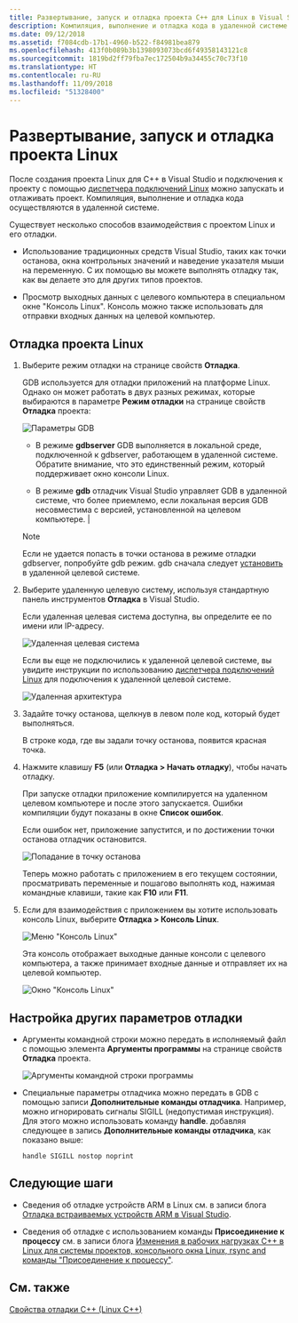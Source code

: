 ```yaml
---
title: Развертывание, запуск и отладка проекта C++ для Linux в Visual Studio
description: Компиляция, выполнение и отладка кода в удаленной системе в проекте C++ для Linux в Visual Studio.
ms.date: 09/12/2018
ms.assetid: f7084cdb-17b1-4960-b522-f84981bea879
ms.openlocfilehash: 413f0b089b3b1398093073bcd6f49358143121c8
ms.sourcegitcommit: 1819bd2ff79fba7ec172504b9a34455c70c73f10
ms.translationtype: HT
ms.contentlocale: ru-RU
ms.lasthandoff: 11/09/2018
ms.locfileid: "51328400"
---
```

# <a name="deploy-run-and-debug-your-linux-project"></a>Развертывание, запуск и отладка проекта Linux

После создания проекта Linux для C++ в Visual Studio и подключения к проекту с помощью [диспетчера подключений Linux](../linux/connect-to-your-remote-linux-computer.md) можно запускать и отлаживать проект. Компиляция, выполнение и отладка кода осуществляются в удаленной системе.

Существует несколько способов взаимодействия с проектом Linux и его отладки.

- Использование традиционных средств Visual Studio, таких как точки останова, окна контрольных значений и наведение указателя мыши на переменную. С их помощью вы можете выполнять отладку так, как вы делаете это для других типов проектов.

- Просмотр выходных данных с целевого компьютера в специальном окне "Консоль Linux". Консоль можно также использовать для отправки входных данных на целевой компьютер.

## <a name="debug-your-linux-project"></a>Отладка проекта Linux

1. Выберите режим отладки на странице свойств **Отладка**.

   GDB используется для отладки приложений на платформе Linux.  Однако он может работать в двух разных режимах, которые выбираются в параметре **Режим отладки** на странице свойств **Отладка** проекта:

   ![Параметры GDB](media/settings_debugger.png)

   - В режиме **gdbserver** GDB выполняется в локальной среде, подключенной к gdbserver, работающем в удаленной системе.  Обратите внимание, что это единственный режим, который поддерживает окно консоли Linux.

   - В режиме **gdb** отладчик Visual Studio управляет GDB в удаленной системе, что более приемлемо, если локальная версия GDB несовместима с версией, установленной на целевом компьютере. |

   > [!NOTE]
   > Если не удается попасть в точки останова в режиме отладки gdbserver, попробуйте gdb режим. gdb сначала следует [установить](../linux/download-install-and-setup-the-linux-development-workload.md) в удаленной целевой системе.

1. Выберите удаленную целевую систему, используя стандартную панель инструментов **Отладка** в Visual Studio.

   Если удаленная целевая система доступна, вы определите ее по имени или IP-адресу.

   ![Удаленная целевая система](media/remote_target.png)

   Если вы еще не подключились к удаленной целевой системе, вы увидите инструкции по использованию [диспетчера подключений Linux](../linux/connect-to-your-remote-linux-computer.md) для подключения к удаленной целевой системе.

   ![Удаленная архитектура](media/architecture.png)

1. Задайте точку останова, щелкнув в левом поле код, который будет выполняться.

   В строке кода, где вы задали точку останова, появится красная точка.

1. Нажмите клавишу **F5** (или **Отладка > Начать отладку**), чтобы начать отладку.

   При запуске отладки приложение компилируется на удаленном целевом компьютере и после этого запускается. Ошибки компиляции будут показаны в окне **Список ошибок**.

   Если ошибок нет, приложение запустится, и по достижении точки останова отладчик остановится.

   ![Попадание в точку останова](media/hit_breakpoint.png)

   Теперь можно работать с приложением в его текущем состоянии, просматривать переменные и пошагово выполнять код, нажимая командные клавиши, такие как **F10** или **F11**.

1. Если для взаимодействия с приложением вы хотите использовать консоль Linux, выберите **Отладка > Консоль Linux**.

   ![Меню "Консоль Linux"](media/consolemenu.png)

   Эта консоль отображает выходные данные консоли с целевого компьютера, а также принимает входные данные и отправляет их на целевой компьютер.

   ![Окно "Консоль Linux"](media/consolewindow.png)

## <a name="configure-other-debugging-options"></a>Настройка других параметров отладки

- Аргументы командной строки можно передать в исполняемый файл с помощью элемента **Аргументы программы** на странице свойств **Отладка** проекта.

   ![Аргументы командной строки программы](media/settings_programarguments.png)

- Специальные параметры отладчика можно передать в GDB с помощью записи **Дополнительные команды отладчика**.  Например, можно игнорировать сигналы SIGILL (недопустимая инструкция).  Для этого можно использовать команду **handle**.  добавляя следующее в запись **Дополнительные команды отладчика**, как показано выше:

   `handle SIGILL nostop noprint`

## <a name="next-steps"></a>Следующие шаги

- Сведения об отладке устройств ARM в Linux см. в записи блога [Отладка встраиваемых устройств ARM в Visual Studio](https://blogs.msdn.microsoft.com/vcblog/2018/01/10/debugging-an-embedded-arm-device-in-visual-studio/).

- Сведения об отладке с использованием команды **Присоединение к процессу** см. в записи блога [Изменения в рабочих нагрузках C++ в Linux для системы проектов, консольного окна Linux, rsync and команды "Присоединение к процессу"](https://blogs.msdn.microsoft.com/vcblog/2018/03/13/linux-c-workload-improvements-to-the-project-system-linux-console-window-rsync-and-attach-to-process/).

## <a name="see-also"></a>См. также

[Свойства отладки C++ (Linux C++)](../linux/prop-pages/debugging-linux.md)

